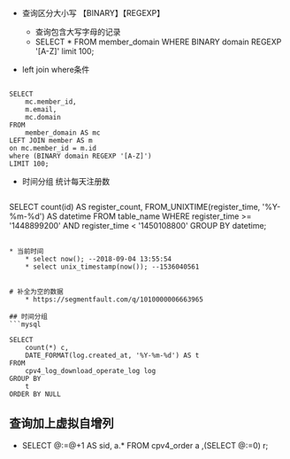 * 查询区分大小写 【BINARY】【REGEXP】
    * 查询包含大写字母的记录
    * SELECT * FROM member_domain WHERE BINARY domain REGEXP '[A-Z]' limit 100;
    
* left join  where条件
```mysql

SELECT
	mc.member_id,
	m.email,
	mc.domain
FROM
	member_domain AS mc
LEFT JOIN member AS m
on mc.member_id = m.id
where (BINARY domain REGEXP '[A-Z]')
LIMIT 100;

```

* 时间分组 统计每天注册数
   ```mysql
SELECT
	count(id) AS register_count,
	FROM_UNIXTIME(register_time, '%Y-%m-%d') AS datetime
FROM
	table_name
WHERE
	register_time >= '1448899200'
AND register_time < '1450108800'
GROUP BY
	datetime;
```

* 当前时间
    * select now(); --2018-09-04 13:55:54
    * select unix_timestamp(now()); --1536040561
    
    
# 补全为空的数据
    * https://segmentfault.com/q/1010000006663965
    
## 时间分组
```mysql

SELECT
	count(*) c,
	DATE_FORMAT(log.created_at, '%Y-%m-%d') AS t
FROM
	cpv4_log_download_operate_log log
GROUP BY
	t
ORDER BY NULL

```

## 查询加上虚拟自增列
* SELECT @:=@+1 AS sid, a.* FROM  cpv4_order a ,(SELECT @:=0) r; 

    